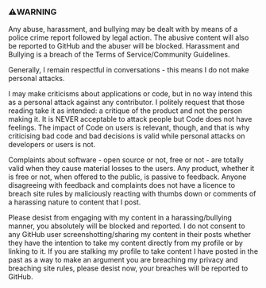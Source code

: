 ### ⚠️WARNING

Any abuse, harassment, and bullying may be dealt with by means of a police crime report followed by legal action. The abusive content will also be reported to GitHub and the abuser will be blocked. Harassment and Bullying is a breach of the Terms of Service/Community Guidelines.

Generally, I remain respectful in conversations - this means I do not make personal attacks.

I may make criticisms about applications or code, but in no way intend this as a personal attack against any contributor. I politely request that those reading take it as intended: a critique of the product and not the person making it. It is NEVER acceptable to attack people but Code does not have feelings. The impact of Code on users is relevant, though, and that is why criticising bad code and bad decisions is valid while personal attacks on developers or users is not.

Complaints about software - open source or not, free or not - are totally valid when they cause material losses to the users. Any product, whether it is free or not, when offered to the public, is passive to feedback. Anyone disagreeing with feedback and complaints does not have a licence to breach site rules by maliciously reacting with thumbs down or comments of a harassing nature to content that I post.

Please desist from engaging with my content in a harassing/bullying manner, you absolutely will be blocked and reported. I do not consent to any GitHub user screenshotting/sharing my content in their posts whether they have the intention to take my content directly from my profile or by linking to it. If you are stalking my profile to take content I have posted in the past as a way to make an argument you are breaching my privacy and breaching site rules, please desist now, your breaches will be reported to GitHub.

<!--
**Majestic7979/Majestic7979** is a ✨ _special_ ✨ repository because its `README.md` (this file) appears on your GitHub profile.

Here are some ideas to get you started:

- 🔭 I’m currently working on ...
- 🌱 I’m currently learning ...
- 👯 I’m looking to collaborate on ...
- 🤔 I’m looking for help with ...
- 💬 Ask me about ...
- 📫 How to reach me: ...
- 😄 Pronouns: ...
- ⚡ Fun fact: ...
-->
